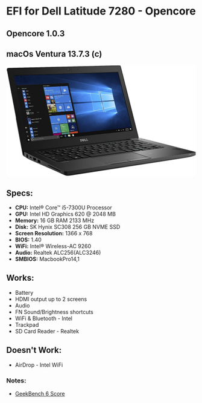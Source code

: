 # EFI for Dell Latitude 7280 - Opencore
## Opencore 1.0.3
## macOs Ventura 13.7.3 (c)

![image](7280.png)

## Specs:

  - **CPU:** Intel® Core™ i5-7300U Processor
  - **GPU:** Intel HD Graphics 620 @ 2048 MB
  - **Memory:** 16 GB RAM 2133 MHz
  - **Disk:** SK Hynix SC308 256 GB NVME SSD
  - **Screen Resolution:** 1366 x 768
  - **BIOS:** 1.40
  - **WiFi:** Intel® Wireless-AC 9260
  - **Audio:** Realtek ALC256(ALC3246)
  - **SMBIOS:** MacbookPro14,1

## Works:
  * Battery
  * HDMI output up to 2 screens
  * Audio
  * FN Sound/Brightness shortcuts
  * WiFi & Bluetooth - Intel
  * Trackpad
  * SD Card Reader - Realtek

## Doesn't Work:
  * AirDrop - Intel WiFi

### Notes:
* [GeekBench 6 Score](https://browser.geekbench.com/v6/cpu/1559376)
